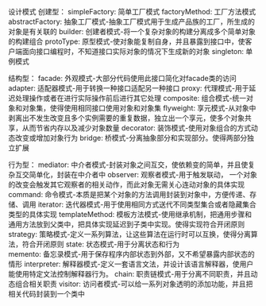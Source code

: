 设计模式
创建型：
    simpleFactory:  简单工厂模式
    factoryMethod:  工厂方法模式
    abstractFactory:  抽象工厂模式-抽象工厂模式用于生成产品族的工厂，所生成的对象是有关联的
    builder:  创建者模式-将一个复杂对象的构建分离成多个简单对象的构建组合
    protoType:  原型模式-使对象能复制自身，并且暴露到接口中，使客户端面向接口编程时，不知道接口实际对象的情况下生成新的对象
    singleton:  单例模式

结构型：
    facade:  外观模式-大部分代码使用此接口简化对facade类的访问
    adapter:  适配器模式-用于转换一种接口适配另一种接口
    proxy:  代理模式-用于延迟处理操作或者在进行实际操作前后进行其它处理
    composite:  组合模式-统一对象和对象集，使得使用相同接口使用对象和对象集
    flyweight:  享元模式-从对象中剥离出不发生改变且多个实例需要的重复数据，独立出一个享元，使多个对象共享，从而节省内存以及减少对象数量
    decorator:  装饰模式-使用对象组合的方式动态改变或增加对象行为
    bridge:  桥模式-分离抽象部分和实现部分。使得两部分独立扩展

行为型：
    mediator:  中介者模式-封装对象之间互交，使依赖变的简单，并且使复杂互交简单化，封装在中介者中
    observer:  观察者模式-用于触发联动， 一个对象的改变会触发其它观察者的相关动作，而此对象无需关心连动对象的具体实现
    command:  命令模式-本质是把某个对象的方法调用封装到对象中，方便传递、存储、调用
    iterator:  迭代器模式-用于使用相同方式送代不同类型集合或者隐藏集合类型的具体实现
    templateMethod:  模板方法模式-使用继承机制，把通用步骤和通用方法放到父类中，把具体实现延迟到子类中实现。使得实现符合开闭原则
    strategy:  策略模式-定义一系列算法，让这些算法在运行时可以互换，使得分离算法，符合开闭原则
    state:  状态模式-用于分离状态和行为  
    memento:  备忘录模式-用于保存程序内部状态到外部，又不希望暴露内部状态的情形
    interpreter:  解释器模式-定义一套语言文法，并设计该语言解释器，使用户能使用特定文法控制解释器行为。
    chain:  职责链模式-用于分离不同职责，并且动态组合相关职责
    visitor:  访问者模式-可以给一系列对象透明的添加功能，并且把相关代码封装到一个类中